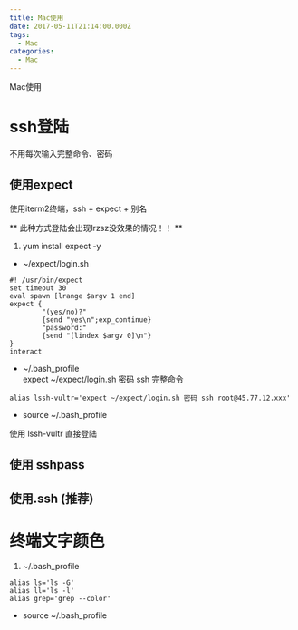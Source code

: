 ```yaml
---
title: Mac使用
date: 2017-05-11T21:14:00.000Z
tags:
  - Mac
categories:
  - Mac
---
```


Mac使用


<!-- MORE -->

# ssh登陆  
不用每次输入完整命令、密码
## 使用expect  
使用iterm2终端，ssh + expect + 别名

** 此种方式登陆会出现lrzsz没效果的情况！！ **
1. yum install expect -y

- ~/expect/login.sh 
```
#! /usr/bin/expect
set timeout 30
eval spawn [lrange $argv 1 end]
expect {
        "(yes/no)?"
        {send "yes\n";exp_continue}
        "password:"
        {send "[lindex $argv 0]\n"}
}
interact
```

- ~/.bash_profile  
expect ~/expect/login.sh 密码 ssh 完整命令
```
alias lssh-vultr='expect ~/expect/login.sh 密码 ssh root@45.77.12.xxx'
```

- source ~/.bash_profile

使用 lssh-vultr 直接登陆

## 使用 sshpass

## 使用.ssh (推荐)


# 终端文字颜色
1. ~/.bash_profile
```
alias ls='ls -G'
alias ll='ls -l'
alias grep='grep --color'
```
- source ~/.bash_profile

